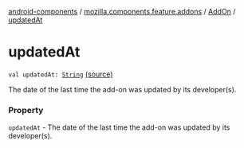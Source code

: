 [android-components](../../index.md) / [mozilla.components.feature.addons](../index.md) / [AddOn](index.md) / [updatedAt](./updated-at.md)

# updatedAt

`val updatedAt: `[`String`](https://kotlinlang.org/api/latest/jvm/stdlib/kotlin/-string/index.html) [(source)](https://github.com/mozilla-mobile/android-components/blob/master/components/feature/addons/src/main/java/mozilla/components/feature/addons/AddOn.kt#L47)

The date of the last time the add-on was updated by its developer(s).

### Property

`updatedAt` - The date of the last time the add-on was updated by its developer(s).